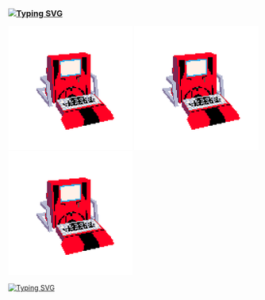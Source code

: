 ### [![Typing SVG](https://readme-typing-svg.herokuapp.com?font=Fira+Code&size=34&duration=3200&pause=1000&color=00F76C&background=FF20D100&center=true&width=970&lines=WIRED+WIRED+WIRED+WIRED+lain;WIRED+WIRED+lain+WIRED+flair+WIRED+WIRED;tePZvj5oGc%2FV9MJJGXlIW274fXvxAFczgjDAlWvvcE)](https://git.io/typing-svg)

<img src="https://github.com/juuroudojo/juuroudojo/blob/main/images/tumblr_f72ef7405f22c3008dc602f028054442_eb49b3d0_400.gif" height="250"/> <img src="https://github.com/juuroudojo/juuroudojo/blob/main/images/tumblr_f72ef7405f22c3008dc602f028054442_eb49b3d0_400.gif" height="250"/>  <img src="https://github.com/juuroudojo/juuroudojo/blob/main/images/tumblr_f72ef7405f22c3008dc602f028054442_eb49b3d0_400.gif" height="250"/>

[![Typing SVG](https://readme-typing-svg.herokuapp.com?font=Alice&size=34&duration=7000&pause=1000&color=EA9EF8&background=FF20D100&center=true&width=970&lines=74+65+50+5a+76+6a+35+6f+47+63+2f+56+39+4d+20+4a+4a+47+58+6c+49+57+32+37+34+66+58;%E7%9B%B2%E8%9B%87%E3%81%AB%E6%80%96%E3%81%98%E3%81%9A)](https://git.io/typing-svg)



<!--
**juuroudojo/juuroudojo** is a ✨ _special_ ✨ repository because its `README.md` (this file) appears on your GitHub profile.

Here are some ideas to get you started:

- 🔭 I’m currently working on ...
- 🌱 I’m currently learning ...
- 👯 I’m looking to collaborate on ...
- 🤔 I’m looking for help with ...
- 💬 Ask me about ...
- 📫 How to reach me: ...
- 😄 Pronouns: ...
- ⚡ Fun fact: ...
-->
